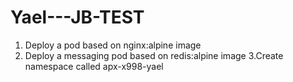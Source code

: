 # Yael---JB-TEST
1. Deploy a pod based on nginx:alpine image
2. Deploy a messaging pod based on redis:alpine image 
3.Create namespace called apx-x998-yael
